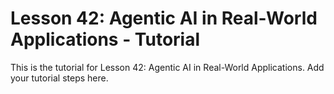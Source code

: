 # Lesson 42: Agentic AI in Real-World Applications - Tutorial

This is the tutorial for Lesson 42: Agentic AI in Real-World Applications. Add your tutorial steps here.
